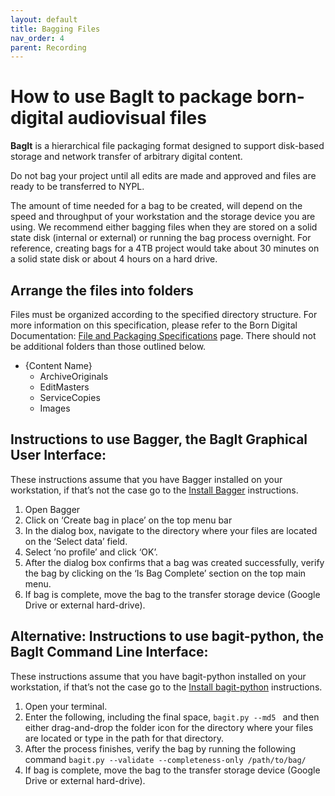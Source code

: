 ```yaml
---
layout: default
title: Bagging Files
nav_order: 4
parent: Recording
---
```

# How to use BagIt to package born-digital audiovisual files

**BagIt** is a hierarchical file packaging format designed to support disk-based storage and network transfer of arbitrary digital content. 

Do not bag your project until all edits are made and approved and files are ready to be transferred to NYPL.

The amount of time needed for a bag to be created, will depend on the speed and throughput of your workstation and the storage device you are using. We recommend either bagging files when they are stored on a solid state disk (internal or external) or running the bag process overnight. For reference, creating bags for a 4TB project would take about 30 minutes on a solid state disk or about 4 hours on a hard drive.

## Arrange the files into folders

Files must be organized according to the specified directory structure. For more information on this specification, please refer to the Born Digital Documentation: [File and Packaging Specifications](file-and-packaging-specifications.html) page. There should not be additional folders than those outlined below.

- {Content Name}
  - ArchiveOriginals
  - EditMasters
  - ServiceCopies
  - Images

## Instructions to use Bagger, the BagIt Graphical User Interface:
These instructions assume that you have Bagger installed on your workstation, if that’s not the case go to the [Install Bagger](install-bagger.html) instructions.

1. Open Bagger
2. Click on ‘Create bag in place’ on the top menu bar
3. In the dialog box, navigate to the directory where your files are located on the ‘Select data’ field.
4. Select ‘no profile’ and click ‘OK’.
5. After the dialog box confirms that a bag was created successfully, verify the bag by clicking on the ‘Is Bag Complete’ section on the top main menu. 
6. If bag is complete, move the bag to the transfer storage device (Google Drive or external hard-drive).

## Alternative: Instructions to use bagit-python, the BagIt Command Line Interface:
These instructions assume that you have bagit-python installed on your workstation, if that’s not the case go to the [Install bagit-python](install-bagit-python.html) instructions.

1. Open your terminal.
2. Enter the following, including the final space, `bagit.py --md5 ` and then either drag-and-drop the folder icon for the directory where your files are located or type in the path for that directory.
3. After the process finishes, verify the bag by running the following command `bagit.py --validate --completeness-only /path/to/bag/`
4. If bag is complete, move the bag to the transfer storage device (Google Drive or external hard-drive).
